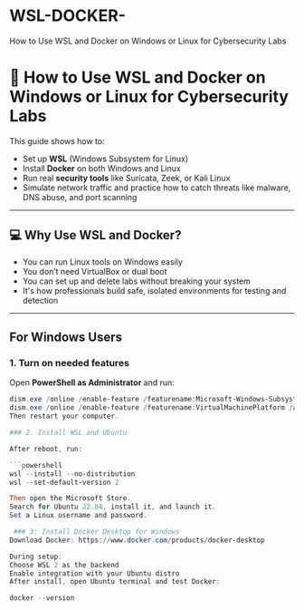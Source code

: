 # WSL-DOCKER-
 How to Use WSL and Docker on Windows or Linux for Cybersecurity Labs
# 🐧 How to Use WSL and Docker on Windows or Linux for Cybersecurity Labs

This guide shows how to:

- Set up **WSL** (Windows Subsystem for Linux)
- Install **Docker** on both Windows and Linux
- Run real **security tools** like Suricata, Zeek, or Kali Linux
- Simulate network traffic and practice how to catch threats like malware, DNS abuse, and port scanning

---

## 💻 Why Use WSL and Docker?

- You can run Linux tools on Windows easily
- You don’t need VirtualBox or dual boot
- You can set up and delete labs without breaking your system
- It's how professionals build safe, isolated environments for testing and detection

---

##  For Windows Users

### 1. Turn on needed features

Open **PowerShell as Administrator** and run:

```powershell
dism.exe /online /enable-feature /featurename:Microsoft-Windows-Subsystem-Linux /all /norestart
dism.exe /online /enable-feature /featurename:VirtualMachinePlatform /all /norestart
Then restart your computer.

### 2. Install WSL and Ubuntu

After reboot, run:

```powershell
wsl --install --no-distribution
wsl --set-default-version 2

Then open the Microsoft Store.
Search for Ubuntu 22.04, install it, and launch it.
Set a Linux username and password.

 ### 3: Install Docker Desktop for Windows
Download Docker: https://www.docker.com/products/docker-desktop

During setup:
Choose WSL 2 as the backend
Enable integration with your Ubuntu distro
After install, open Ubuntu terminal and test Docker:

docker --version
